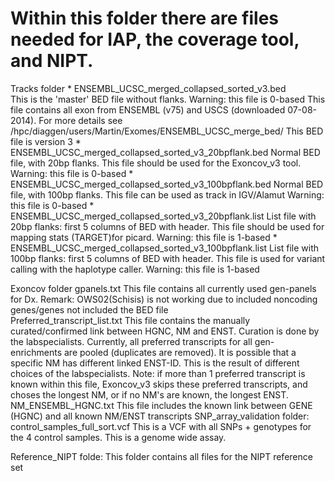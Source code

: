 # Within this folder there are files needed for IAP, the coverage tool, and NIPT.
Tracks folder
	* ENSEMBL_UCSC_merged_collapsed_sorted_v3.bed	
		This is the 'master' BED file without flanks. 
		Warning: this file is 0-based
		This file contains all exon from ENSEMBL (v75) and USCS (downloaded  07-08-2014). For more details see /hpc/diaggen/users/Martin/Exomes/ENSEMBL_UCSC_merge_bed/
		This BED file is version 3 
	* ENSEMBL_UCSC_merged_collapsed_sorted_v3_20bpflank.bed
		Normal BED file, with 20bp flanks. This file should be used for the Exoncov_v3 tool.
		Warning: this file is 0-based
	* ENSEMBL_UCSC_merged_collapsed_sorted_v3_100bpflank.bed
		Normal BED file, with 100bp flanks. This file can be used as track in IGV/Alamut
		Warning: this file is 0-based
	* ENSEMBL_UCSC_merged_collapsed_sorted_v3_20bpflank.list
		List file with 20bp flanks: first 5 columns of BED with header. This file should be used for mapping stats (TARGET)for picard.
		Warning: this file is 1-based
 	* ENSEMBL_UCSC_merged_collapsed_sorted_v3_100bpflank.list
		List file with 100bp flanks: first 5 columns of BED with header. This file is used for variant calling with the haplotype caller.
		Warning: this file is 1-based

Exoncov folder
	gpanels.txt
		This file contains all currently used gen-panels for Dx.
		Remark: OWS02(Schisis) is not working due to included noncoding genes/genes not included the BED file 	
	Preferred_transcript_list.txt
		This file contains the manually curated/confirmed link between HGNC, NM and ENST.
		Curation is done by the labspecialists.
		Currently, all preferred transcripts for all gen-enrichments are pooled (duplicates are removed).
		It is possible that a specific NM has different linked ENST-ID. This is the result of different choices of the labspecialists.
		Note: if more than 1 preferred transcript is known within this file, Exoncov_v3 skips these preferred transcripts, and choses the longest NM, 
		or if no NM's are known, the longest ENST.
	NM_ENSEMBL_HGNC.txt 
		This file includes the known link between GENE (HGNC) and all known NM/ENST transcripts
SNP_array_validation folder:
	control_samples_full_sort.vcf
		This is a VCF with all SNPs + genotypes for the 4 control samples. This is a genome wide assay.

Reference_NIPT folde:
	This folder contains all files for the NIPT reference set
